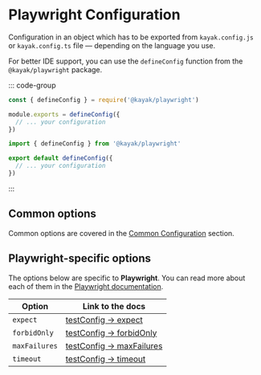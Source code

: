 # Playwright Configuration

Configuration in an object which has to be exported from `kayak.config.js` or `kayak.config.ts` file — depending on the language you use.

For better IDE support, you can use the `defineConfig` function from the `@kayak/playwright` package.

::: code-group
```javascript [kayak.config.js]
const { defineConfig } = require('@kayak/playwright')

module.exports = defineConfig({
  // ... your configuration
})
```

```typescript [kayak.config.ts]
import { defineConfig } from '@kayak/playwright'

export default defineConfig({
  // ... your configuration
})
```
:::

## Common options

Common options are covered in the [Common Configuration](/guide/common/configuration-file) section.

## Playwright-specific options

The options below are specific to **Playwright**. You can read more about each of them in the [Playwright documentation](https://playwright.dev/docs/api/class-testconfig).

| Option        | Link to the docs                                                                                      |
|---------------|-------------------------------------------------------------------------------------------------------|
| `expect`      | [testConfig → expect](https://playwright.dev/docs/api/class-testconfig#test-config-expect)            |
| `forbidOnly`  | [testConfig → forbidOnly](https://playwright.dev/docs/api/class-testconfig#test-config-forbid-only)   |
| `maxFailures` | [testConfig → maxFailures](https://playwright.dev/docs/api/class-testconfig#test-config-max-failures) |
| `timeout`     | [testConfig → timeout](https://playwright.dev/docs/api/class-testconfig#test-config-timeout)          |

